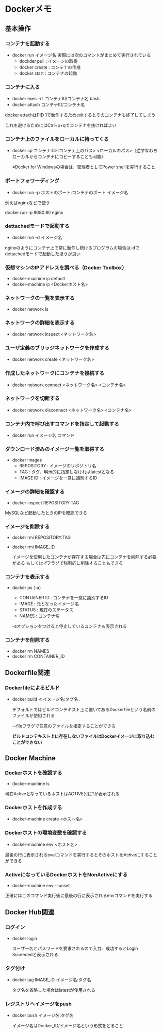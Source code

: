 # Dockerメモ

## 基本操作

### コンテナを起動する
* docker run イメージ名
	実際には次のコマンドがまとめて実行されている
	* dockder pull 	: イメージの取得
	* docker create	: コンテナの作成
	* docker start	: コンテナの起動

### コンテナに入る

* docker exec -i t コンテナID/コンテナ名 bash
* docker attach  コンテナID/コンテナ名

docker attachはPID 1で動作するためexitするとそのコンテナも終了してしまう

これを避けるためにはCtrl+p+qでコンテナを抜ければよい

### コンテナ上のファイルをローカルに持ってくる

* docker cp コンテナID:<コンテナ上のパス> <ローカルのパス>（逆すなわちローカルからコンテナにコピーすることも可能）

  ※Docker for Windowsの場合は、管理者としてPower shellを実行すること



### ポートフォワーディング

* docker run -p ホストのポート:コンテナのポート イメージ名

	

例えばnginxなどで使う

docker run -p 8080:80 nginx

### dettachedモードで起動する
* docker run -d イメージ名

	

nginxのようにコンテナ上で常に動作し続けるプログラムの場合は-dでdettachedモードで起動したほうが良い


### 仮想マシンのIPアドレスを調べる（Docker Toolbox）
* docker-machine ip default
* docker-machine ip <Dockerホスト名>

### ネットワークの一覧を表示する

* docker network ls

### ネットワークの詳細を表示する

* docker network inspect <ネットワーク名>

### ユーザ定義のブリッジネットワークを作成する

* docker network create <ネットワーク名>

### 作成したネットワークにコンテナを接続する

* docker network connect <ネットワーク名> <コンテナ名>

### ネットワークを切断する

* docker network disconnect <ネットワーク名> <コンテナ名>

### コンテナ内で呼び出すコマンドを指定して起動する

* docker run イメージ名 コマンド

### ダウンロード済みのイメージ一覧を取得する
* docker images
	* REPOSITORY	: イメージのリポジトリ名
	* TAG			: タグ、明示的に指定しなければlatestとなる
	* IMAGE ID	: イメージを一意に識別するID

### イメージの詳細を確認する
* docker inspect REPOSITORY:TAG

	

MySQLなど起動したときのIPを確認できる

### イメージを削除する
* docker rmi REPOSITORY:TAG
* docker rmi IMAGE_ID

	イメージを使用したコンテナが存在する場合は先にコンテナを削除する必要がある
	もしくは-fフラグで強制的に削除することもできる

### コンテナを表示する
* docker ps (-a)
	* CONTAINER ID	: コンテナを一意に識別するID
	* IMAGE			: 元となったイメージ名
	* STATUS			: 現在のステータス
	* NAMES			: コンテナ名
	
	-aオプションをつけると停止しているコンテナも表示される

### コンテナを削除する
* docker rm NAMES
* docker rm CONTAINER_ID

## Dockerfile関連

### Dockerfileによるビルド
* docker build -t イメージ名:タグ名 .

	デフォルトではビルドコンテキスト上に置いてあるDockerfileという名前のファイルが使用される

	--fileフラグで任意のファイルを指定することができる

	**ビルドコンテキスト上に存在しないファイルはDockerイメージに取り込むことができない**

## Docker Machine

### Dockerホストを確認する

* docker-machine ls

現在ActiveとなっているホストはACTIVE列に\*が表示される

### Dockerホストを作成する

* docker-machine create <ホスト名>

### Dockerホストの環境変数を確認する

* docker-machine env <ホスト名>

最後の行に表示されるevalコマンドを実行するとそのホストをActiveにすることができる

### ActiveになっているDockerホストをNonActiveにする

* docker-machine env --unset

正確にはこのコマンド実行後に最後の行に表示されるenvコマンドを実行する

## Docker Hub関連

### ログイン
* docker login

	ユーザー名とパスワードを要求されるので入力、成功するとLogin Suceededと表示される

### タグ付け
* docker tag IMAGE_ID イメージ名:タグ名

	タグ名を省略した場合はlatestが使用される

### レジストリへイメージをpush
* docker push イメージ名:タグ名

	イメージ名はDocker_ID/イメージ名という形式をとること
